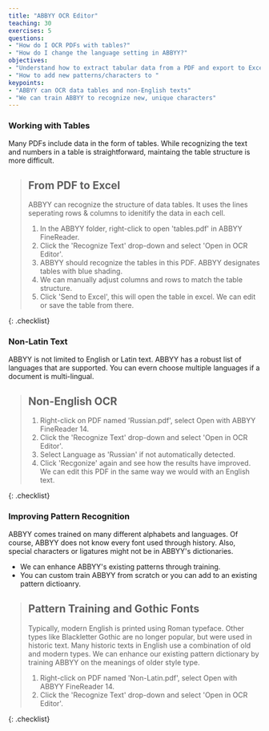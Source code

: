 ```yaml
---
title: "ABBYY OCR Editor"
teaching: 30
exercises: 5
questions:
- "How do I OCR PDFs with tables?"
- "How do I change the language setting in ABBYY?"
objectives:
- "Understand how to extract tabular data from a PDF and export to Excel"
- "How to add new patterns/characters to "
keypoints:
- "ABBYY can OCR data tables and non-English texts"
- "We can train ABBYY to recognize new, unique characters"
---
```


### Working with Tables

Many PDFs include data in the form of tables. While recognizing the text and numbers in a table is straightforward, maintaing the table structure is more difficult. 

>## From PDF to Excel
>ABBYY can recognize the structure of data tables. It uses the lines seperating rows & columns to idenitify the data in each cell.
>
>1. In the ABBYY folder, right-click to open 'tables.pdf' in ABBYY FineReader.
>2. Click the 'Recognize Text' drop-down and select 'Open in OCR Editor'.
>3. ABBYY should recognize the tables in this PDF. ABBYY designates tables with blue shading.
>4. We can manually adjust columns and rows to match the table structure.
>5. Click 'Send to Excel', this will open the table in excel. We can edit or save the table from there.
>
{: .checklist}

### Non-Latin Text

ABBYY is not limited to English or Latin text. ABBYY has a robust list of languages that are supported. You can evern choose multiple languages if a document is multi-lingual.

>## Non-English OCR
>
>1. Right-click on PDF named 'Russian.pdf', select Open with ABBYY FineReader 14.
>2. Click the 'Recognize Text' drop-down and select 'Open in OCR Editor'. 
>3. Select Language as 'Russian' if not automatically detected.
>4. Click 'Recgonize' again and see how the results have improved. We can edit this PDF in the same way we would with an English text.
>
{: .checklist}

### Improving Pattern Recognition

ABBYY comes trained on many different alphabets and languages. Of course, ABBYY does not know every font used through history. Also, special characters or ligatures might not be in ABBYY's dictionaries. 

* We can enhance ABBYY's existing patterns through training. 
* You can custom train ABBYY from scratch or you can add to an existing pattern dictioanry.

>## Pattern Training and Gothic Fonts
> Typically, modern English is printed using Roman typeface. Other types like Blackletter Gothic are no longer popular, but were used in historic text. 
> Many historic texts in English use a combination of old and modern types. We can enhance our existing pattern dictionary by training ABBYY on the meanings of older style type.   
>
>1. Right-click on PDF named 'Non-Latin.pdf', select Open with ABBYY FineReader 14.
>2. Click the 'Recognize Text' drop-down and select 'Open in OCR Editor'. 
>
{: .checklist} 

